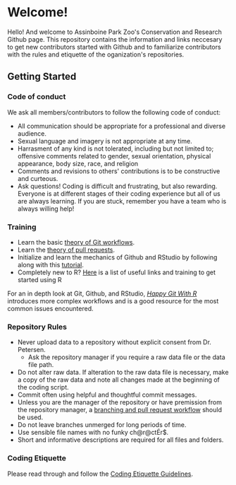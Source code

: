 # Welcome!
Hello! And welcome to Assinboine Park Zoo's Conservation and Research Github page. This repository contains the information and links neccesary to get new contributors started with Github and to familiarize contributors with the rules and etiquette of the oganization's repositories.

## Getting Started

### Code of conduct
We ask all members/contributors to follow the following code of conduct:
* All communication should be appropriate for a professional and diverse audience.
* Sexual language and imagery is not appropriate at any time.
* Harrasment of any kind is not tolerated, including but not limited to; offensive comments related to gender, sexual orientation, physical appearance, body size, race, and religion
* Comments and revisions to others' contributions is to be constructive and curteous.
* Ask questions! Coding is difficult and frustrating, but also rewarding. Everyone is at different stages of their coding experience but all of us are always learning. If you are stuck, remember you have a team who is always willing help!

### Training
* Learn the basic [theory of Git workflows](https://www.youtube.com/watch?v=KjLycV1IWqc&t=1s&ab_channel=economicurtis).
* Learn the [theory of pull requests](https://www.youtube.com/watch?v=For9VtrQx58&ab_channel=Codecademy).
* Initialize and learn the mechanics of Github and RStudio by following along with this [tutorial](https://inbo.github.io/git-course/course_rstudio.html#35_Step_by_step_workflow).
* Completely new to R? [Here](https://github.com/APZConservationResearch/Training-and-management/blob/main/R-training-links.md) is a list of useful links and training to get started using R

For an in depth look at Git, Github, and RStudio, *[Happy Git With R](https://happygitwithr.com/)* introduces more complex workflows and is a good resource for the most common issues encountered.

### Repository Rules
* Never upload data to a repository without explicit consent from Dr. Petersen.
  * Ask the repository manager if you require a raw data file or the data file path.  
* Do not alter raw data. If alteration to the raw data file is necessary, make a copy of the raw data and note all changes made at the beginning of the coding script.
* Commit often using helpful and thoughtful commit messages.
* Unless you are the manager of the repository or have premission from the repository manager, a [branching and pull request workflow](https://inbo.github.io/git-course/workflow_rstudio.html) should be used.
* Do not leave branches unmerged for long periods of time.
* Use sensible file names with no funky ch@r@ctÉr$.
* Short and informative descriptions are required for all files and folders.

### Coding Etiquette
Please read through and follow the [Coding Etiquette Guidelines](https://github.com/APZConservationResearch/Training-and-management/blob/main/Coding-etiquette.md).
